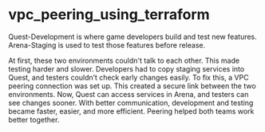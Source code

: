 # vpc_peering_using_terraform
Quest-Development is where game developers build and test new features. 
Arena-Staging is used to test those features before release.

At first, these two environments couldn't talk to each other. This made testing harder and slower. Developers had to copy staging services into Quest, and testers couldn’t check early changes easily.
To fix this, a VPC peering connection was set up. This created a secure link between the two environments. Now, Quest can access services in Arena, and testers can see changes sooner. With better communication, development and testing became faster, easier, and more efficient. Peering helped both teams work better together.
